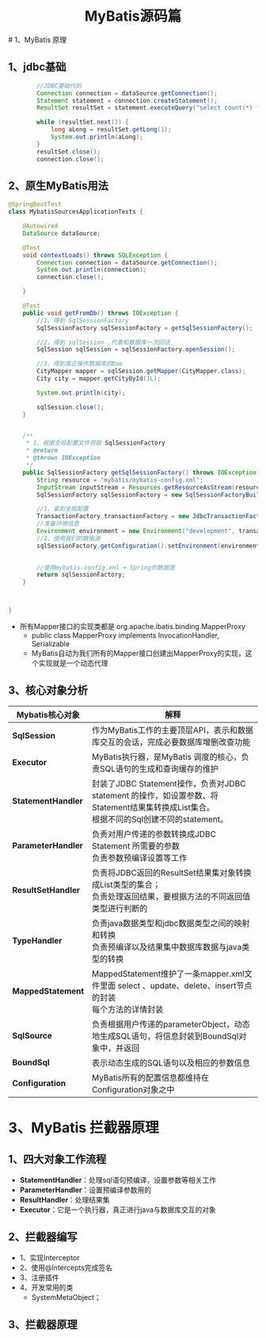<center> <h1>MyBatis源码篇</h1> </center>
# 1、MyBatis 原理

## 1、jdbc基础

```java
  	    //JDBC基础代码
        Connection connection = dataSource.getConnection();
        Statement statement = connection.createStatement();
        ResultSet resultSet = statement.executeQuery("select count(*) from world.city");

        while (resultSet.next()) {
            long aLong = resultSet.getLong(1);
            System.out.println(aLong);
        }
        resultSet.close();
        connection.close();
```



## 2、原生MyBatis用法

```java
@SpringBootTest
class MybatisSourcesApplicationTests {

    @Autowired
    DataSource dataSource;

    @Test
    void contextLoads() throws SQLException {
        Connection connection = dataSource.getConnection();
        System.out.println(connection);
        connection.close();

    }

    @Test
    public void getFromDb() throws IOException {
        //1、得到 SqlSessionFactory
        SqlSessionFactory sqlSessionFactory = getSqlSessionFactory();

        //2、得到 sqlSession ,代表和数据库一次回话
        SqlSession sqlSession = sqlSessionFactory.openSession();

        //3、得到真正操作数据库的Dao
        CityMapper mapper = sqlSession.getMapper(CityMapper.class);
        City city = mapper.getCityById(1L);

        System.out.println(city);

        sqlSession.close();
    }


    /**
     * 1、根据全局配置文件获取 SqlSessionFactory
     * @return
     * @throws IOException
     */
    public SqlSessionFactory getSqlSessionFactory() throws IOException {
        String resource = "mybatis/mybatis-config.xml";
        InputStream inputStream = Resources.getResourceAsStream(resource);
        SqlSessionFactory sqlSessionFactory = new SqlSessionFactoryBuilder().build(inputStream);

        //1、拿到全局配置
        TransactionFactory transactionFactory = new JdbcTransactionFactory();
        //准备环境信息
        Environment environment = new Environment("development", transactionFactory, dataSource);
        //2、使用我们的数据源
        sqlSessionFactory.getConfiguration().setEnvironment(environment);
        

        //使用mybatis-config.xml + Spring的数据源
        return sqlSessionFactory;
    }



}
```

- 所有Mapper接口的实现类都是  org.apache.ibatis.binding.MapperProxy
  - public class MapperProxy<T> implements InvocationHandler, Serializable
  - MyBatis自动为我们所有的Mapper接口创建出MapperProxy的实现，这个实现就是一个动态代理







## 3、核心对象分析

| Mybatis核心对象      | 解释                                                         |
| -------------------- | ------------------------------------------------------------ |
| **SqlSession**       | 作为MyBatis工作的主要顶层API，表示和数据库交互的会话，完成必要数据库增删改查功能 |
| **Executor**         | MyBatis执行器，是MyBatis 调度的核心，负责SQL语句的生成和查询缓存的维护 |
| **StatementHandler** | 封装了JDBC Statement操作，负责对JDBC statement 的操作，如设置参数、将Statement结果集转换成List集合。<br />根据不同的Sql创建不同的statement。 |
| **ParameterHandler** | 负责对用户传递的参数转换成JDBC Statement 所需要的参数<br />负责参数预编译设置等工作 |
| **ResultSetHandler** | 负责将JDBC返回的ResultSet结果集对象转换成List类型的集合；<br />负责处理返回结果，要根据方法的不同返回值类型进行判断的 |
| **TypeHandler**      | 负责java数据类型和jdbc数据类型之间的映射和转换<br />负责预编译以及结果集中数据库数据与java类型的转换 |
| **MappedStatement**  | MappedStatement维护了一条mapper.xml文件里面 select 、update、delete、insert节点的封装<br />每个方法的详情封装 |
| **SqlSource**        | 负责根据用户传递的parameterObject，动态地生成SQL语句，将信息封装到BoundSql对象中，并返回 |
| **BoundSql**         | 表示动态生成的SQL语句以及相应的参数信息                      |
| **Configuration**    | MyBatis所有的配置信息都维持在Configuration对象之中           |





# 3、MyBatis 拦截器原理

## 1、四大对象工作流程

- **StatementHandler**：处理sql语句预编译，设置参数等相关工作
- **ParameterHandler**：设置预编译参数用的
- **ResultHandler**：处理结果集
- **Executor**：它是一个执行器，真正进行java与数据库交互的对象

## 2、拦截器编写

- 1、实现Interceptor
- 2、使用@Intercepts完成签名
- 3、注册插件
- 4、开发常用的类
  - SystemMetaObject；







## 3、拦截器原理







